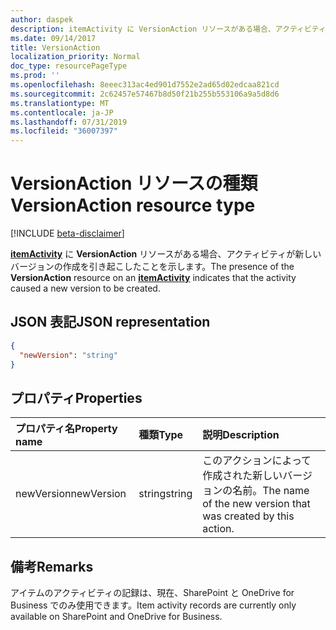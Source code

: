 ```yaml
---
author: daspek
description: itemActivity に VersionAction リソースがある場合、アクティビティが新しいバージョンの作成を引き起こしたことを示します。
ms.date: 09/14/2017
title: VersionAction
localization_priority: Normal
doc_type: resourcePageType
ms.prod: ''
ms.openlocfilehash: 8eeec313ac4ed901d7552e2ad65d02edcaa821cd
ms.sourcegitcommit: 2c62457e57467b8d50f21b255b553106a9a5d8d6
ms.translationtype: MT
ms.contentlocale: ja-JP
ms.lasthandoff: 07/31/2019
ms.locfileid: "36007397"
---
```

# <a name="versionaction-resource-type"></a><span data-ttu-id="0cda9-103">VersionAction リソースの種類</span><span class="sxs-lookup"><span data-stu-id="0cda9-103">VersionAction resource type</span></span>

[!INCLUDE [beta-disclaimer](../../includes/beta-disclaimer.md)]

<span data-ttu-id="0cda9-104">[**itemActivity**][activity] に **VersionAction** リソースがある場合、アクティビティが新しいバージョンの作成を引き起こしたことを示します。</span><span class="sxs-lookup"><span data-stu-id="0cda9-104">The presence of the **VersionAction** resource on an [**itemActivity**][activity] indicates that the activity caused a new version to be created.</span></span>

[activity]: itemactivity.md

## <a name="json-representation"></a><span data-ttu-id="0cda9-105">JSON 表記</span><span class="sxs-lookup"><span data-stu-id="0cda9-105">JSON representation</span></span>

<!-- {
  "blockType": "resource",
  "optionalProperties": [ ],
  "@type": "microsoft.graph.versionAction"
}-->

```json
{
  "newVersion": "string"
}
```

## <a name="properties"></a><span data-ttu-id="0cda9-106">プロパティ</span><span class="sxs-lookup"><span data-stu-id="0cda9-106">Properties</span></span>

| <span data-ttu-id="0cda9-107">プロパティ名</span><span class="sxs-lookup"><span data-stu-id="0cda9-107">Property name</span></span> | <span data-ttu-id="0cda9-108">種類</span><span class="sxs-lookup"><span data-stu-id="0cda9-108">Type</span></span>   | <span data-ttu-id="0cda9-109">説明</span><span class="sxs-lookup"><span data-stu-id="0cda9-109">Description</span></span>
|:--------------|:-------|:----------------------------------------------------
| <span data-ttu-id="0cda9-110">newVersion</span><span class="sxs-lookup"><span data-stu-id="0cda9-110">newVersion</span></span>    | <span data-ttu-id="0cda9-111">string</span><span class="sxs-lookup"><span data-stu-id="0cda9-111">string</span></span> | <span data-ttu-id="0cda9-112">このアクションによって作成された新しいバージョンの名前。</span><span class="sxs-lookup"><span data-stu-id="0cda9-112">The name of the new version that was created by this action.</span></span>

## <a name="remarks"></a><span data-ttu-id="0cda9-113">備考</span><span class="sxs-lookup"><span data-stu-id="0cda9-113">Remarks</span></span>

<span data-ttu-id="0cda9-114">アイテムのアクティビティの記録は、現在、SharePoint と OneDrive for Business でのみ使用できます。</span><span class="sxs-lookup"><span data-stu-id="0cda9-114">Item activity records are currently only available on SharePoint and OneDrive for Business.</span></span>

<!--
{
  "type": "#page.annotation",
  "description": "The VersionAction object provides information about an activity that resulted in a new item version.",
  "keywords": "activities,activity,action,version",
  "section": "documentation",
  "tocPath": "Resources/VersionAction",
  "suppressions": []
}
-->

